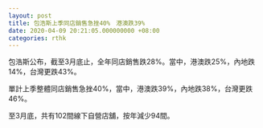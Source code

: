 ```yaml
---
layout: post
title: 包浩斯上季同店銷售急挫40%　港澳跌39%
date: 2020-04-09 20:21:05.000000000 +08:00
categories: rthk
---
```


包浩斯公布，截至3月底止，全年同店銷售跌28%。當中，港澳跌25%，內地跌14%，台灣更跌43%。

單計上季整體同店銷售急挫40%，當中，港澳跌39%，內地跌38%，台灣更跌46%。

至3月底，共有102間線下自營店舖，按年減少94間。
